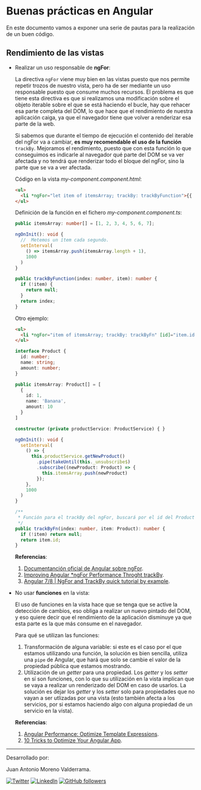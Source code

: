 # Buenas prácticas en Angular

En este documento vamos a exponer una serie de pautas para la realización de un buen código.

## Rendimiento de las vistas

* Realizar un uso responsable de **ngFor**:

  La directiva `ngFor` viene muy bien en las vistas puesto que nos permite repetir trozos de nuestro vista, pero ha de ser mediante un uso responsable puesto que consume muchos recursos. El problema es que tiene esta directiva es que si realizamos una modificación sobre el objeto iterable sobre el que se está haciendo el bucle, hay que rehacer esa parte completa del DOM, lo que hace que el rendimiento de nuestra aplicación caiga, ya que el navegador tiene que volver a renderizar esa parte de la web.
  
  Si sabemos que durante el tiempo de ejecución el contenido del iterable del ngFor va a cambiar, **es muy recomendable el uso de la función** `trackBy`. Mejoramos el rendimiento, puesto que con esta función lo que conseguimos es indicarle al navegador qué parte del DOM se va ver afectada y no tendrá que renderizar todo el bloque del ngFor, sino la parte que se va a ver afectada.
  
  Código en la vista _my-component.component.html_:

  ```html
  <ul>
    <li *ngFor="let item of itemsArray; trackBy: trackByFunction">{{ item }}</li>
  </ul>
  ```

  Definición de la función en el fichero _my-component.component.ts_:

  ```typescript
  public itemsArray: number[] = [1, 2, 3, 4, 5, 6, 7];
  
  ngOnInit(): void {
    //  Metemos un ítem cada segundo.
    setInterval(
      () => itemsArray.push(itemsArray.length + 1),
      1000
    )
  }
  
  public trackByFunction(index: number, item): number {
    if (!item) {
      return null;
    }
    return index;
  }
  ```

  Otro ejemplo:

  ```html
  <ul>
    <li *ngFor="item of itemsArray; trackBy: trackByFn" [id]="item.id"><{{ item.name }} - {{ item.amount }}/li>
  </ul>
  ```

  ```typescript
  interface Product {
    id: number;
    name: string;
    amount: number;
  }
  
  public itemsArray: Product[] = [
    {
      id: 1,
      name: 'Banana',
      amount: 10
    }
  ]
  
  constructor (private productService: ProductService) { }
  
  ngOnInit(): void {
    setInterval(
      () => {
        this.productService.getNewProduct()
          .pipe(takeUntil(this._unsubscribe$)
          .subscribe((newProduct: Product) => {
            this.itemsArray.push(newProduct)
          });
      },
      1000
    )
  }
  
  /**
   * Función para el trackBy del ngFor, buscará por el id del Product.
   */
  public trackByFn(index: number, item: Product): number {
    if (!item) return null;
    return item.id;
  }
  ```

  **Referencias**:
  1. [Documentanción oficial de Angular sobre ngFor](https://angular.io/api/common/NgForOf#ngForTrackBy).
  2. [Improving Angular \*ngFor Performance Throght trackBy](https://medium.com/better-programming/improving-angular-ngfor-performance-through-trackby-ae4cf943b878).
  3. [Angular 7/8 | NgFor and TrackBy quick tutorial by example](https://www.freakyjolly.com/angular-7-8-ngfor-and-trackby-quick-tutorial-by-example/).

* No usar **funciones** en la vista:

  El uso de funciones en la vista hace que se tenga que se active la detección de cambios, eso obliga a realizar un nuevo pintado del DOM, y eso quiere decir que el rendimiento de la aplicación disminuye ya que esta parte es la que más consume en el navegador.
  
  Para qué se utilizan las funciones:
  
  1. Transformación de alguna variable: si este es el caso por el que estamos utilizando una función, la solución es bien sencilla, utiliza una `pipe` de Angular, que hará que solo se cambie el valor de la propiedad pública que estamos mostrando.
  2. Utilización de un _getter_ para una propiedad. Los _getter_ y los _setter_ en sí son funciones, con lo que su utilización en la vista implican que se vaya a realizar un renderizado del DOM en caso de usarlos. La solución es dejar los _getter_ y los _setter_ solo para propiedades que no vayan a ser utlizadas por una vista (esto también afecta a los servicios, por si estamos haciendo algo con alguna propiedad de un servicio en la vista).
  
  **Referencias**:
  1. [Angular Performance: Optimize Template Expressions](https://blog.bitsrc.io/angular-performance-optimize-template-expressions-e30ac3f2ea7f).
  2. [10 Tricks to Optimize Your Angular App](https://blog.bitsrc.io/10-tricks-to-optimize-your-angular-app-44208f616bf0).

___
Desarrollado por:

Juan Antonio Moreno Valderrama.

<a href="https://twitter.com/jmorenovade"><img src="https://img.shields.io/twitter/follow/jmorenovalde?label=Twitter&style=social" alt="Twitter"></a>
<a href="https://www.linkedin.com/in/juan-antonio-moreno-valderrama/"><img src="https://img.shields.io/badge/LinkedIn--_.svg?style=social&logo=linkedin" alt="LinkedIn"></a>
<a href="https://github.com/jmorenovalde"><img alt="GitHub followers" src="https://img.shields.io/github/followers/jmorenovalde?style=social"></a>
